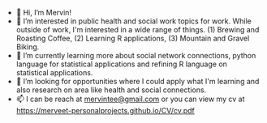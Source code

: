 - 👋 Hi, I’m Mervin!
- 👀 I’m interested in public health and social work topics for work. While outside of work, I'm interested in a wide range of things. (1) Brewing and Roasting Coffee, (2) Learning R applications, (3) Mountain and Gravel Biking.
- 🌱 I’m currently learning more about social network connections, python language for statistical applications and refining R language on statistical applications.
- 💞️ I’m looking for opportunities where I could apply what I'm learning and also research on area like health and social connections. 
- 📫 I can be reach at mervintee@gmail.com or you can view my cv at https://merveet-personalprojects.github.io/CV/cv.pdf

<!---
meRveet/meRveet is a ✨ special ✨ repository because its `README.md` (this file) appears on your GitHub profile.
You can click the Preview link to take a look at your changes.
--->
